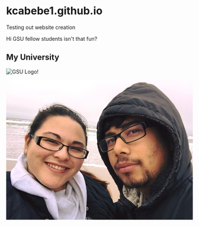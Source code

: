 # kcabebe1.github.io
Testing out website creation

Hi GSU fellow students isn't that fun?

## My University

![GSU Logo!](https://paws.gsu.edu/wp-content/themes/gsu-flex-2/images/logo.png)

![alt text!](Us.jpg)

